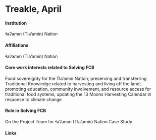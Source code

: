 # Treakle, April

#### Institution

ɬaʔamɩn (Tla’amin) Nation

#### Affiliations

ɬaʔamɩn (Tla’amin) Nation

#### Core work interests related to Solving FCB

Food sovereignty for the Tla’amin Nation; preserving and transferring Traditional Knowledge related to harvesting and living off the land; promoting education, community involvement, and resource access for traditional food systems; updating the 13 Moons Harvesting Calendar in response to climate change

#### Role in Solving FCB

On the Project Team for ɬaʔamɩn (Tla’amin) Nation Case Study

#### Links
